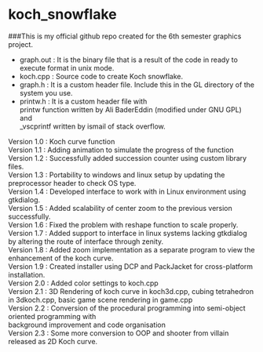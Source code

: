 # koch_snowflake
###This is my official github repo created for the 6th semester graphics project.
* graph.out : It is the binary file that is a result of the code in ready to execute format in unix mode.
* koch.cpp : Source code to create Koch snowflake.
* graph.h : It is a custom header file. Include this in the GL directory of the system you use.
* printw.h : It is a custom header file with <br/>
		printw function written by Ali BaderEddin (modified under GNU GPL) and <br/>
		_vscprintf written by ismail of stack overflow. <br/>

Version 1.0 : Koch curve function <br/>
Version 1.1 : Adding animation to simulate the progress of the function <br/>
Version 1.2 : Successfully added succession counter using custom library files. <br/>
Version 1.3 : Portability to windows and linux setup by updating the preprocessor header to check OS type.<br/>
Version 1.4 : Developed interface to work with in Linux environment using gtkdialog. <br/>
Version 1.5 : Added scalability of center zoom to the previous version successfully. <br/>
Version 1.6 : Fixed the problem with reshape function to scale properly. <br/>
Version 1.7 : Added support to interface in linux systems lacking gtkdialog by altering the route of interface through zenity.<br/>
Version 1.8 : Added zoom implementation as a separate program to view the enhancement of the koch curve.<br/>
Version 1.9 : Created installer using DCP and PackJacket for cross-platform installation. <br/>
Version 2.0 : Added color settings to koch.cpp<br/>
Version 2.1 : 3D Rendering of koch curve in koch3d.cpp, cubing tetrahedron in 3dkoch.cpp, basic game scene rendering in game.cpp <br/>
Version 2.2 : Conversion of the procedural programming into semi-object oriented programming with <br/> background improvement and code organisation<br/>
Version 2.3 : Some more conversion to OOP and shooter from villain released as 2D Koch curve.<br/>
